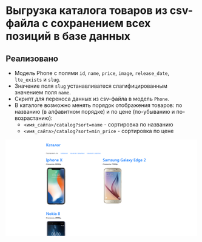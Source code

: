 # Выгрузка каталога товаров из csv-файла с сохранением всех позиций в базе данных

## Реализовано

* Модель Phone с полями `id`, `name`, `price`, `image`, `release_date`, `lte_exists` и `slug`. 
* Значение поля `slug` устанавливатеся слагифицированным значением поля `name`.
* Скрипт для переноса данных из csv-файла в модель `Phone`. 
* В каталоге возможно менять порядок отображения товаров: по названию (в алфавитном порядке) и по цене (по-убыванию и по-возрастанию):
  * `<имя_сайта>/catalog?sort=name` - сортировка по названию
  * `<имя_сайта>/catalog?sort=min_price` - сортировка по цене

![Каталог с телефонами](res/catalog.png)
